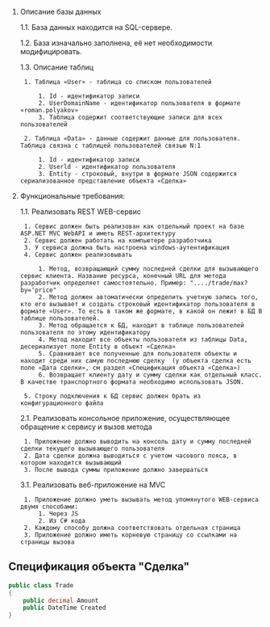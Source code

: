 

1. Описание базы данных

    1.1. База данных находится на SQL-сервере.
    
    1.2. База изначально заполнена, её нет необходимости модифицировать.
    
    1.3. Описание таблиц
    
        1. Таблица «User» - таблица со списком пользователей
        
            1. Id - идентификатор записи
            2. UserDomainName - идентификатор пользователя в формате «roman.polyakov»
            3. Таблица содержит соответствующие записи для всех пользователей
            
        2. Таблица «Data» - данные содержит данные для пользователя. Таблица связна с таблицей пользователей связью N:1
        
            1. Id - идентификатор записи
            2. Userld - идентификатор пользователя
            3. Entity - строковый, внутри в формате JSON содержится сериализованное представление объекта «Сделка»

2. Функциональные требования:

    1.1. Реализовать REST WEB-сервис
    
        1. Сервис должен быть реализован как отдельный проект на базе ASP.NET MVC WebAPI и иметь REST-архитектуру
        2. Сервис должен работать на компьютере разработчика
        3. У сервиса должна быть настроена windows-аутентификация
        4. Сервис должен реализовывать 
        
            1. Метод, возвращающий сумму последней сделки для вызывающего сервис клиента. Название ресурса, конечный URL для метода разработчик определяет самостоятельно. Пример: "..../trade/max?by='price"
            2. Метод должен автоматически определить учетную запись того, кто его вызывает и создать строковый идентификатор пользователя в формате «User». То есть в таком же формате, в какой он лежит в БД В таблице пользователей.
            3. Метод обращается к БД, находит в таблице пользователей пользователя по этому идентификатору
            4. Метод находит все объекты пользователя из таблицы Data, десериализует поле Entity в объект «Сделка»
            5. Сравнивает все полученные для пользователя объекты и находит среди них самую последнюю сделку  (у объекта сделка есть поле «Дата сделки», см раздел «Спецификация объекта «Сделка»)
            6. Возвращает клиенту дату и сумму сделки как отдельный класс. В качестве транспортного формата необходимо использовать JSON.
            
        5. Строку подключения к БД сервис должен брать из конфигурационного файла
        
     2.1. Реализовать консольное приложение, осуществляющее обращение к сервису и вызов метода
     
        1. Приложение должно выводить на консоль дату и сумму последней сделки текущего вызывающего пользователя
        2. Дата сделки должна выводиться с учетом часового пояса, в котором находится вызывающий 
        3. После вывода суммы приложение должно завершаться
        
     3.1. Реализовать веб-приложение на MVC
     
        1. Приложение должно уметь вызывать метод упомянутого WEB-сервиса двумя способами:
            1. Через JS
            2. Из С# кода
        2. Каждому способу должна соответствовать отдельная страница
        3. Приложение должно иметь корневую страницу со ссылками на страницы вызова

## Спецификация объекта "Сделка"

```C#
public class Trade
{
    public decimal Amount
    public DateTime Created
}
